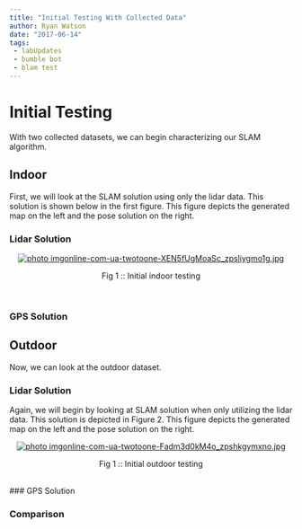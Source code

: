 ```yaml
---
title: "Initial Testing With Collected Data"
author: Ryan Watson
date: "2017-06-14"
tags:
 - labUpdates
 - bumble bot
 - blam test
---
```


# Initial Testing 

With two collected datasets, we can begin characterizing our SLAM algorithm. 

## Indoor 


First, we will look at the SLAM solution using only the lidar data. This solution 
is shown below in the first figure. This figure depicts the generated map on the left and 
the pose solution on the right. 

### Lidar Solution
<p align="center">
<a href="https://lh3.googleusercontent.com/ALHBrulTWc4TZvMD8Ca1jvxrpoyCUn46EFACI_0cE5P0VNwqExq7f3ofiIJz8lyEwuOFD6V5FxeRsEmM556JUMfvnH7ZVmo0hpjbwycBz9Y2Pk_v-SBwCpvLa5Vuw-gu11VsKgEXuxqq58VGrXXJrr0J7ti1Cu6YlTZY85O-RovBUZeCDYvSC_zFje59HTj3motUEbxdPMdVfZeKJX74Gey643axIvOddQFxGnktPCisVL33-rzmQnXX54GKMhb3QEwQ-r4GK-FJBRVRlVXkdKdrdDsbHwR9yVD0jF0xvN7MiS416Bq7LOMMsl5DMjzvPwelAoR6DKqKDsyBFFUDltzqcaHJc3UluQ2sYehRhtuor575BXtP3NA3mBwAoU8L-KxxOSTlvN35QDW35WZqc6T4xpC5FRomqlLdC9m8-eNNgdKYYx0bufgkllbQsgODcK-oQ4xR0-b7AtQ-fnmUKd_iZnm6ExxA42x9QAes4MMqxjhC6XfbEL0OIwjRLuz7nszxrzv1PaOm3yrQ9FOVEm7rfA8lfiM8ynd0WM2WbNeztqomU3tXALrSDJG3VUEFHCmYjTiuDpgaQ6pRCxfFXMOStYR-dSn9i6Usab1BYXCT6XIhb8-W=w1024-h534-no" target="_blank"><img src="https://lh3.googleusercontent.com/ALHBrulTWc4TZvMD8Ca1jvxrpoyCUn46EFACI_0cE5P0VNwqExq7f3ofiIJz8lyEwuOFD6V5FxeRsEmM556JUMfvnH7ZVmo0hpjbwycBz9Y2Pk_v-SBwCpvLa5Vuw-gu11VsKgEXuxqq58VGrXXJrr0J7ti1Cu6YlTZY85O-RovBUZeCDYvSC_zFje59HTj3motUEbxdPMdVfZeKJX74Gey643axIvOddQFxGnktPCisVL33-rzmQnXX54GKMhb3QEwQ-r4GK-FJBRVRlVXkdKdrdDsbHwR9yVD0jF0xvN7MiS416Bq7LOMMsl5DMjzvPwelAoR6DKqKDsyBFFUDltzqcaHJc3UluQ2sYehRhtuor575BXtP3NA3mBwAoU8L-KxxOSTlvN35QDW35WZqc6T4xpC5FRomqlLdC9m8-eNNgdKYYx0bufgkllbQsgODcK-oQ4xR0-b7AtQ-fnmUKd_iZnm6ExxA42x9QAes4MMqxjhC6XfbEL0OIwjRLuz7nszxrzv1PaOm3yrQ9FOVEm7rfA8lfiM8ynd0WM2WbNeztqomU3tXALrSDJG3VUEFHCmYjTiuDpgaQ6pRCxfFXMOStYR-dSn9i6Usab1BYXCT6XIhb8-W=w1024-h534-no" border="0" alt=" photo imgonline-com-ua-twotoone-XEN5fUgMoaSc_zpsliygmo1g.jpg"/></a>
</p>
<p align="center">
Fig 1 :: Initial indoor testing   
</p>
<br>


### GPS Solution 



## Outdoor 

Now, we can look at the outdoor dataset. 

### Lidar Solution 

Again, we will begin by looking at SLAM solution when only utilizing the lidar 
data. This solution is depicted in Figure 2. This figure depicts the generated 
map on the left and the pose solution on the right. 


<p align="center">
<a href="https://lh3.googleusercontent.com/pIaKPLUsP1gd9qfSckBS3u-7ytFxKhh59rDC6yNj0ePy7yrvudDyshda51hOiNEBtnjliugYUCGxhWL4mCp9LmwttvNAHpEnnjGA3yB_D1v1nsyZ9j4RxYgg57-7rRLXhLM77JumfquQNmUL17rsGqsSGtn9RVGSNz52Z00EZFXHzXrPll5JSHwt6etx-u4gB3VQn__OXxpWH0KM3YFAiUbo3liD46i8nvIrVKgO01vZ6RYp1XbJWh2cg4LOHJXLDOc096ow0hbbfJtiOOypmJGdVQ9Sfxn-66MAaE7tiSgNZugVUxc8CIfVo4TjXLK2ib2JDv73yQ7ToIY2XOActDx9H7xc7F8cQPaZIpF1l_dpDiAX914ED890o__iYkMrSEDDQ7v_h37Dv1hQ_dLZV7-n4s5yBt9g_BlSuoM6UObBrN-wuVYdVGWu3jZqoDUiXrxpjSddqd-aG4LkTmxtQy6ZyMGzREauRE2IO9LXstnbm27E7iVaFRXVV2f7dao3u5gQiWNJciFmd5WU0pRrBK5L4Yq7Q71KUnQSGOknT5u4CHxD48qiA0xAWK3EC_uozYPbf20ahB25RZh-d-d7LgdXleNE5jm2cKYErtteyucCOus-tqGm=w1024-h240-no" target="_blank"><img src="https://lh3.googleusercontent.com/pIaKPLUsP1gd9qfSckBS3u-7ytFxKhh59rDC6yNj0ePy7yrvudDyshda51hOiNEBtnjliugYUCGxhWL4mCp9LmwttvNAHpEnnjGA3yB_D1v1nsyZ9j4RxYgg57-7rRLXhLM77JumfquQNmUL17rsGqsSGtn9RVGSNz52Z00EZFXHzXrPll5JSHwt6etx-u4gB3VQn__OXxpWH0KM3YFAiUbo3liD46i8nvIrVKgO01vZ6RYp1XbJWh2cg4LOHJXLDOc096ow0hbbfJtiOOypmJGdVQ9Sfxn-66MAaE7tiSgNZugVUxc8CIfVo4TjXLK2ib2JDv73yQ7ToIY2XOActDx9H7xc7F8cQPaZIpF1l_dpDiAX914ED890o__iYkMrSEDDQ7v_h37Dv1hQ_dLZV7-n4s5yBt9g_BlSuoM6UObBrN-wuVYdVGWu3jZqoDUiXrxpjSddqd-aG4LkTmxtQy6ZyMGzREauRE2IO9LXstnbm27E7iVaFRXVV2f7dao3u5gQiWNJciFmd5WU0pRrBK5L4Yq7Q71KUnQSGOknT5u4CHxD48qiA0xAWK3EC_uozYPbf20ahB25RZh-d-d7LgdXleNE5jm2cKYErtteyucCOus-tqGm=w1024-h240-no" border="0" alt=" photo imgonline-com-ua-twotoone-Fadm3d0kM4o_zpshkgymxno.jpg"/></a>
</p>
<p align="center">
Fig 1 :: Initial outdoor testing   
</p>
<br>
### GPS Solution 

### Comparison
